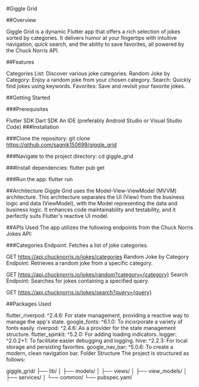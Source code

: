 #Giggle Grid

##Overview

Giggle Grid is a dynamic Flutter app that offers a rich selection of jokes sorted by categories. It delivers humor at your fingertips with intuitive navigation, quick search, and the ability to save favorites, all powered by the Chuck Norris API.

##Features

Categories List: Discover various joke categories.
Random Joke by Category: Enjoy a random joke from your chosen category.
Search: Quickly find jokes using keywords.
Favorites: Save and revisit your favorite jokes.

##Getting Started

###Prerequisites

Flutter SDK
Dart SDK
An IDE (preferably Android Studio or Visual Studio Code)
###Installation

###Clone the repository:
git clone https://github.com/sagnik150699/giggle_grid

###Navigate to the project directory:
cd giggle_grid

###Install dependencies:
flutter pub get

###Run the app:
flutter run

##Architecture
Giggle Grid uses the Model-View-ViewModel (MVVM) architecture. This architecture separates the UI (View) from the business logic and data (ViewModel), with the Model representing the data and business logic. It enhances code maintainability and testability, and it perfectly suits Flutter's reactive UI model.

##APIs Used
The app utilizes the following endpoints from the Chuck Norris Jokes API:

###Categories Endpoint: Fetches a list of joke categories.

GET https://api.chucknorris.io/jokes/categories
Random Joke by Category Endpoint: Retrieves a random joke from a specific category.

GET https://api.chucknorris.io/jokes/random?category={category}
Search Endpoint: Searches for jokes containing a specified query.

GET https://api.chucknorris.io/jokes/search?query={query}

##Packages Used

flutter_riverpod: ^2.4.6: For state management, providing a reactive way to manage the app's state.
google_fonts: ^6.1.0: To incorporate a variety of fonts easily.
riverpod: ^2.4.6: As a provider for the state management structure.
flutter_spinkit: ^5.2.0: For adding loading indicators.
logger: ^2.0.2+1: To facilitate easier debugging and logging.
hive: ^2.2.3: For local storage and persisting favorites.
google_nav_bar: ^5.0.6: To create a modern, clean navigation bar.
Folder Structure
The project is structured as follows:


giggle_grid/
├── lib/
│   ├── models/
│   ├── views/
│   ├── view_models/
│   ├── services/
│   └── common/
└── pubspec.yaml